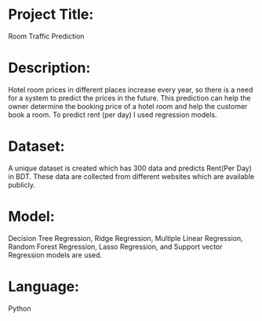 # Project Title:
Room Traffic Prediction

# Description:
Hotel room prices in different places increase every year, so there is a
need for a system to predict the prices in the future. This prediction can
help the owner determine the booking price of a hotel room and help the customer book a room.
To predict rent (per day) I used regression models.

# Dataset:
A unique dataset is created which has 300 data and predicts Rent(Per Day) in BDT. These data are collected from different websites which are available publicly.

# Model:
Decision Tree Regression, Ridge Regression, Multiple Linear Regression, Random Forest Regression, Lasso Regression, and Support vector Regression models are used.

# Language:
Python
